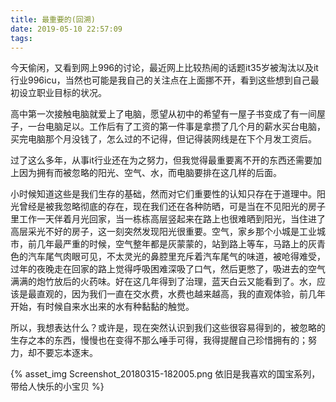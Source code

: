 ```yaml
---
title: 最重要的(回溯)
date: 2019-05-10 22:57:09
tags:
---
```


<p>        今天偷闲，又看到网上996的讨论，最近网上比较热闹的话题it35岁被淘汰以及it行业996icu，当然也可能是我自己的关注点在上面挪不开，看到这些想到自己最初设立职业目标的状况。</p>
<p>        高中第一次接触电脑就爱上了电脑，愿望从初中的希望有一屋子书变成了有一间屋子，一台电脑足以。工作后有了工资的第一件事是拿攒了几个月的薪水买台电脑，买完电脑那个月没钱了，怎么过的不记得，但记得装网线是在下个月发工资后。</p>
<p>        过了这么多年，从事it行业还在为之努力，但我觉得最重要离不开的东西还需要加上因为拥有而被忽略的阳光、空气、水，而电脑要排在这几样的后面。</p>
<p>        小时候知道这些是我们生存的基础，然而对它们重要性的认知只存在于道理中。阳光曾经是被我忽略彻底的存在，现在我们还在各种防晒，可是当在不见阳光的房子里工作一天伴着月光回家，当一栋栋高层竖起来在路上也很难晒到阳光，当住进了高层采光不好的房子，这一刻突然发现阳光很重要。空气，家乡那个小城是工业城市，前几年最严重的时候，空气整年都是灰蒙蒙的，站到路上等车，马路上的灰青色的汽车尾气肉眼可见，不太灵光的鼻腔里充斥着汽车尾气的味道，被呛得难受，过年的夜晚走在回家的路上觉得呼吸困难深吸了口气，然后更憋了，吸进去的空气满满的炮竹放后的火药味。好在这几年得到了治理，蓝天白云又能看到了。水，应该是最直观的，因为我们一直在交水费，水费也越来越高，我的直观体验，前几年开始，有时候自来水出来的水有种黏黏的触觉。</p>
<p>        所以，我想表达什么？或许是，现在突然认识到我们这些很容易得到的，被忽略的生存之本的东西，慢慢也在变得不那么唾手可得，我得提醒自己珍惜拥有的；努力，却不要忘本逐末。</p>
{% asset_img Screenshot_20180315-182005.png 依旧是我喜欢的国宝系列，带给人快乐的小宝贝 %}